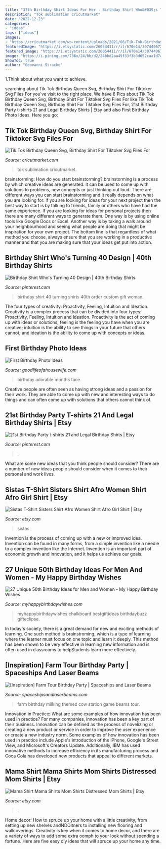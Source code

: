 ```yaml
---
title: "37th Birthday Shirt Ideas For Her : Birthday Shirt Who&#039;s Turning 40 Design"
description: "Tok sublimation cricutmarket"
date: "2022-12-23"
categories:
- "ideas"
tags: ["ideas"]
images:
- "https://cricutmarket.com/wp-content/uploads/2021/06/Tik-Tok-Birthday-Queen-Svg-BD26062021HB15-1536x1536.png"
featuredImage: "https://i.etsystatic.com/26054411/r/il/670e14/3074406724/il_fullxfull.3074406724_lisl.jpg"
featured_image: "https://i.etsystatic.com/26054411/r/il/670e14/3074406724/il_fullxfull.3074406724_lisl.jpg"
image: "https://i.pinimg.com/736x/24/bb/d2/24bbd2aa49f33f3b3d652caa1d742ddf--birthday-shirts-th-birthday.jpg"
ShowToc: true
author: "Geovanni Stracke"
---
```



1.Think about what you want to achieve.

	

		
searching about Tik Tok Birthday Queen Svg, Birthday Shirt For Tiktoker Svg Files For you've visit to the right place. We have 8 Pics about Tik Tok Birthday Queen Svg, Birthday Shirt For Tiktoker Svg Files For like Tik Tok Birthday Queen Svg, Birthday Shirt For Tiktoker Svg Files For, 21st Birthday Party t-shirts 21 and Legal Birthday Shirts | Etsy and also First Birthday Photo Ideas. Here you go:
		
    
## Tik Tok Birthday Queen Svg, Birthday Shirt For Tiktoker Svg Files For

<img loading=lazy src="https://cricutmarket.com/wp-content/uploads/2021/06/Tik-Tok-Birthday-Queen-Svg-BD26062021HB15-1536x1536.png" onerror="this.onerror=null;this.src='https://tse1.mm.bing.net/th?id=OIP.0apVkhK1kAINpGp4bMHm3AHaHa&amp;pid=15.1';" alt="Tik Tok Birthday Queen Svg, Birthday Shirt For Tiktoker Svg Files For">

_Source: cricutmarket.com_

>tok sublimation cricutmarket. 

	

brainstorming: How do you start brainstorming?
brainstorming is a process by which creative ideas are generated. It can be used to come up with solutions to problems, new concepts or just thinking out loud. There are different ways you can start brainstorming and it really depends on what you are looking for. If you are looking for ideas for your next project then the best way to start is by talking to friends, family or others who have had the same experience. If you are looking for ideas for personal projects then there are many different ways to generate them. One way is by using online tools like Google Docs or Excel. Another way is by taking a walk around your neighbourhood and seeing what people are doing that might be inspiration for your own project. The bottom line is that regardless of what method you choose, always ensure that you are working in a productive manner and that you are making sure that your ideas get put into action.

    
## Birthday Shirt Who&#039;s Turning 40 Design | 40th Birthday Shirts

<img loading=lazy src="https://i.pinimg.com/736x/24/bb/d2/24bbd2aa49f33f3b3d652caa1d742ddf--birthday-shirts-th-birthday.jpg" onerror="this.onerror=null;this.src='https://tse4.mm.bing.net/th?id=OIP.CtEZ6S3eCHVQBFREtdebfwHaHa&amp;pid=15.1';" alt="Birthday Shirt Who&#039;s Turning 40 Design | 40th Birthday Shirts">

_Source: pinterest.com_

>birthday shirt 40 turning shirts 40th order custom gift woman. 

	

The four types of creativity: Proactivity, Feeling, Intuition and Ideation.
Creativity is a complex process that can be divided into four types: Proactivity, Feeling, Intuition and Ideation. Proactivity is the act of coming up with ideas or solutions; feeling is the feeling you have when you are creative; intuition is the ability to see things in your future that others cannot; and ideation is the ability to come up with concepts or ideas.

    
## First Birthday Photo Ideas

<img loading=lazy src="http://www.bloomersandbows.com/wp-content/uploads/2017/01/bigstock-Birthday-baby-one-year-old-54075607-680x1024.jpg" onerror="this.onerror=null;this.src='https://tse1.mm.bing.net/th?id=OIP.ig-rgBW18XPNCXaRaFU_FgHaLJ&amp;pid=15.1';" alt="First Birthday Photo Ideas">

_Source: goodlifeofahousewife.com_

>birthday adorable months face. 

	

Creative people are often seen as having strong ideas and a passion for their work. They are able to come up with new and interesting ways to do things and can often come up with solutions that others cannot think of.

    
## 21st Birthday Party T-shirts 21 And Legal Birthday Shirts | Etsy

<img loading=lazy src="https://i.pinimg.com/736x/ae/35/42/ae35424bf4eeff30d91be640866114f9.jpg" onerror="this.onerror=null;this.src='https://tse4.mm.bing.net/th?id=OIP.NGK4RxVDnm6nWLpCK6OKmwHaF3&amp;pid=15.1';" alt="21st Birthday Party t-shirts 21 and Legal Birthday Shirts | Etsy">

_Source: pinterest.com_

>. 

	

What are some new ideas that you think people should consider?
There are a number of new ideas people should consider when it comes to their personal and work lives.

    
## Sistas T-Shirt Sisters Shirt Afro Women Shirt Afro Girl Shirt | Etsy

<img loading=lazy src="https://i.etsystatic.com/26054411/r/il/670e14/3074406724/il_fullxfull.3074406724_lisl.jpg" onerror="this.onerror=null;this.src='https://tse1.mm.bing.net/th?id=OIP.nOVZi3p26GlC-zBzzpPbfAHaE8&amp;pid=15.1';" alt="Sistas T-Shirt Sisters Shirt Afro Women Shirt Afro Girl Shirt | Etsy">

_Source: etsy.com_

>sistas. 

	

Invention is the process of coming up with a new or improved idea. Invention can be found in many forms, from a simple invention like a needle to a complex invention like the Internet. Invention is an important part of economic growth and innovation, and it helps us achieve our goals.

    
## 27 Unique 50th Birthday Ideas For Men And Women - My Happy Birthday Wishes

<img loading=lazy src="https://www.myhappybirthdaywishes.com/wp-content/uploads/2016/03/Welcome-Chalkboard-50th-Birthday-Ideas.jpg" onerror="this.onerror=null;this.src='https://tse3.mm.bing.net/th?id=OIP.OacuGSmDo4E4zZmtY_zUTgHaJ4&amp;pid=15.1';" alt="27 Unique 50th Birthday Ideas for Men and Women - My Happy Birthday Wishes">

_Source: myhappybirthdaywishes.com_

>myhappybirthdaywishes chalkboard bestgiftideas birthdaybuzz gifteclipse. 

	

In today's society, there is a great demand for new and exciting methods of learning. One such method is brainstroming, which is a type of learning where the learner must focus on one topic and learn it deeply. This method has been shown to be very effective in learning new information and is often used in classrooms to helpStudents learn more effectively.

    
## [Inspiration] Farm Tour Birthday Party | Spaceships And Laser Beams

<img loading=lazy src="http://spaceshipsandlaserbeams.com/wp-content/uploads/2015/09/farm_birthday_party_game_milking_cow.jpg" onerror="this.onerror=null;this.src='https://tse2.mm.bing.net/th?id=OIP.4lIu-_XxfljHt8lnVO6uEwHaFj&amp;pid=15.1';" alt="[Inspiration] Farm Tour Birthday Party | Spaceships and Laser Beams">

_Source: spaceshipsandlaserbeams.com_

>farm birthday milking themed cow station game beams tour. 

	

Innovation in Practice: What are some examples of how innovation has been used in practice?
For many companies, innovation has been a key part of their business. Innovation can be defined as the process of novelizing or creating a new product or service in order to improve the user experience or create a new industry norm. 
Some examples of how innovation has been used in practice include Apple's introduction of the iPhone, Google's Street View, and Microsoft's Creators Update. Additionally, IBM has used innovative methods to increase efficiency in its manufacturing process and Coca Cola has developed new products that appeal to different markets.

    
## Mama Shirt Mama Shirts Mom Shirts Distressed Mom Shirts | Etsy

<img loading=lazy src="https://i.etsystatic.com/25561841/r/il/39c516/2724258491/il_fullxfull.2724258491_cib1.jpg" onerror="this.onerror=null;this.src='https://tse4.mm.bing.net/th?id=OIP.nAc9VOMBoDZGjwAQbmM6sQHaF6&amp;pid=15.1';" alt="Mama Shirt Mama Shirts Mom Shirts Distressed Mom Shirts | Etsy">

_Source: etsy.com_

>. 

	

Home decor: How to spruce up your home with a little creativity, from setting up new shelves andNDOitners to installing new flooring and wallcoverings.
Creativity is key when it comes to home decor, and there are a variety of ways to add some extra oomph to your look without spending a fortune. Here are five easy diy ideas that will spruce up your home any time.

